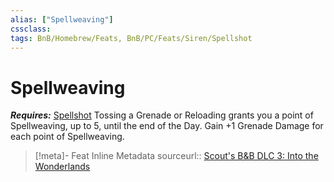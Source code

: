 ```yaml
---
alias: ["Spellweaving"]
cssclass: 
tags: BnB/Homebrew/Feats, BnB/PC/Feats/Siren/Spellshot
---
```

# Spellweaving
___Requires:___ [Spellshot](../Classes/Siren/Spellshot.md)
Tossing a Grenade or Reloading grants you a point of Spellweaving, up to 5, until the end of the Day.
Gain +1 Grenade Damage for each point of Spellweaving.

> [!meta]- Feat Inline Metadata
> sourceurl:: [Scout's B&B DLC 3: Into the Wonderlands](https://docs.google.com/document/d/1MLOgrWwcLNTnP9PuXrKiLImy7SUh4hXO8arVUAlmdp0/edit)

